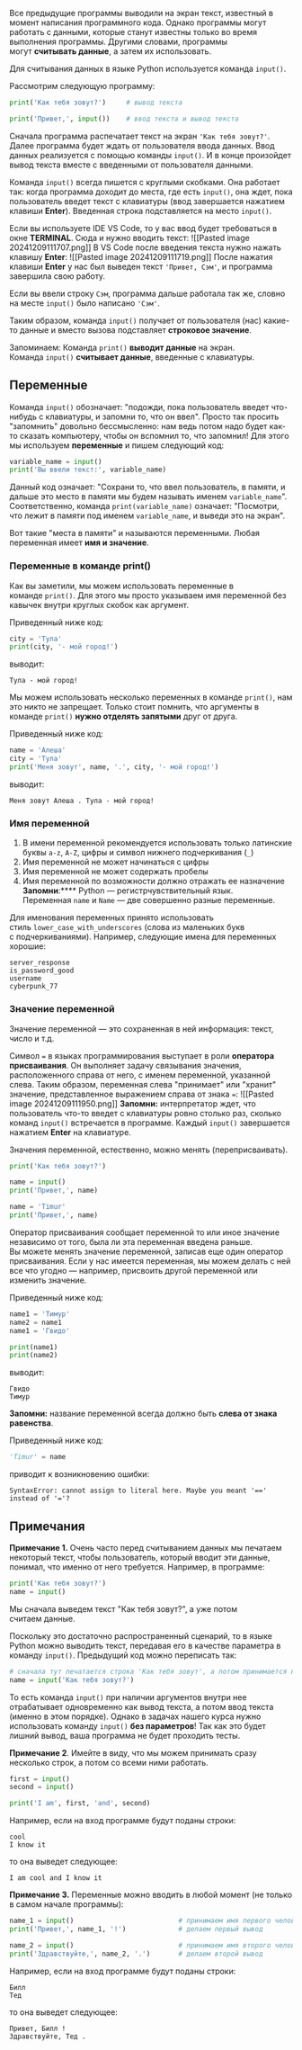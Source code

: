 Все предыдущие программы выводили на экран текст, известный в момент написания программного кода. Однако программы могут работать с данными, которые станут известны только во время выполнения программы. Другими словами, программы могут **считывать данные**, а затем их использовать.

Для считывания данных в языке Python используется команда `input()`.

Рассмотрим следующую программу:

```python
print('Как тебя зовут?')     # вывод текста

print('Привет,', input())    # ввод текста и вывод текста
```

Сначала программа распечатает текст на экран `'Как тебя зовут?'`. Далее программа будет ждать от пользователя ввода данных. Ввод данных реализуется с помощью команды `input()`. И в конце произойдет вывод текста вместе с введенными от пользователя данными.

Команда `input()` всегда пишется с круглыми скобками. Она работает так: когда программа доходит до места, где есть `input()`, она ждет, пока пользователь введет текст с клавиатуры (ввод завершается нажатием клавиши **Enter**). Введенная строка подставляется на место `input()`.

Если вы используете IDE VS Code, то у вас ввод будет требоваться в окне **TERMINAL**. Сюда и нужно вводить текст:
![[Pasted image 20241209111707.png]]
В VS Code после введения текста нужно нажать клавишу **Enter**:
![[Pasted image 20241209111719.png]]
После нажатия клавиши **Enter** у нас был выведен текст `'Привет, Сэм'`, и программа завершила свою работу.

Если вы ввели строку `Сэм`, программа дальше работала так же, словно на месте `input()` было написано `'Сэм'`.

Таким образом, команда `input()` получает от пользователя (нас) какие-то данные и вместо вызова подставляет **строковое значение**.

Запоминаем:
Команда `print()` **выводит данные** на экран.
Команда `input()` **считывает данные**, введенные с клавиатуры.

## Переменные

Команда `input()` обозначает: "подожди, пока пользователь введет что-нибудь с клавиатуры, и запомни то, что он ввел". Просто так просить "запомнить" довольно бессмысленно: нам ведь потом надо будет как-то сказать компьютеру, чтобы он вспомнил то, что запомнил! Для этого мы используем **переменные** и пишем следующий код:

```python
variable_name = input()
print('Вы ввели текст:', variable_name)
```

Данный код означает: "Сохрани то, что ввел пользователь, в памяти, и дальше это место в памяти мы будем называть именем `variable_name`". Соответственно, команда `print(variable_name)` означает: "Посмотри, что лежит в памяти под именем `variable_name`, и выведи это на экран".

Вот такие "места в памяти" и называются переменными. Любая переменная имеет **имя и значение**.

### Переменные в команде print()

Как вы заметили, мы можем использовать переменные в команде `print()`. Для этого мы просто указываем имя переменной без кавычек внутри круглых скобок как аргумент.

Приведенный ниже код:

```python
city = 'Тула'
print(city, '- мой город!')
```

выводит:

```no-highlight
Тула - мой город!
```

Мы можем использовать несколько переменных в команде `print()`, нам это никто не запрещает. Только стоит помнить, что аргументы в команде `print()` **нужно отделять запятыми** друг от друга.

Приведенный ниже код:

```python
name = 'Алеша'
city = 'Тула'
print('Меня зовут', name, '.', city, '- мой город!')
```

выводит:

```no-highlight
Меня зовут Алеша . Тула - мой город!
```

### **Имя переменной**

1. В имени переменной рекомендуется использовать только латинские буквы `a-z`, `A-Z`, цифры и символ нижнего подчеркивания (`_`)
2. Имя переменной не может начинаться с цифры
3. Имя переменной не может содержать пробелы
4. Имя переменной по возможности должно отражать ее назначение
**Запомни**:**** Python — регистрчувствительный язык. Переменная `name` и `Name` — две совершенно разные переменные.

Для именования переменных принято использовать стиль `lower_case_with_underscores` (слова из маленьких букв с подчеркиваниями). Например, следующие имена для переменных хорошие:

```no-highlight
server_response
is_password_good
username
cyberpunk_77
```

### **Значение переменной**

Значение переменной — это сохраненная в ней информация: текст, число и т.д.

Символ `=` в языках программирования выступает в роли **оператора присваивания**. Он выполняет задачу связывания значения, расположенного справа от него, с именем переменной, указанной слева. Таким образом, переменная слева "принимает" или "хранит" значение, представленное выражением справа от знака `=`:
![[Pasted image 20241209111950.png]]
**Запомни:** интерпретатор ждет, что пользователь что-то введет с клавиатуры ровно столько раз, сколько команд `input()` встречается в программе. Каждый `input()` завершается нажатием **Enter** на клавиатуре.

Значения переменной, естественно, можно менять (переприсваивать).

```python
print('Как тебя зовут?')

name = input()
print('Привет,', name)

name = 'Timur'
print('Привет,', name)
```

Оператор присваивания сообщает переменной то или иное значение независимо от того, была ли эта переменная введена раньше. Вы можете менять значение переменной, записав еще один оператор присваивания. Если у нас имеется переменная, мы можем делать с ней все что угодно — например, присвоить другой переменной или изменить значение.

Приведенный ниже код:

```python
name1 = 'Тимур'
name2 = name1
name1 = 'Гвидо'

print(name1)
print(name2)
```

выводит:

```no-highlight
Гвидо
Тимур
```

**Запомни:** название переменной всегда должно быть **слева от знака равенства**.

Приведенный ниже код:

```python
'Timur' = name
```

приводит к возникновению ошибки:

```no-highlight
SyntaxError: cannot assign to literal here. Maybe you meant '==' instead of '='?
```

## Примечания

**Примечание 1.** Очень часто перед считыванием данных мы печатаем некоторый текст, чтобы пользователь, который вводит эти данные, понимал, что именно от него требуется. Например, в программе:

```python
print('Как тебя зовут?')
name = input()
```

Мы сначала выведем текст "Как тебя зовут?", а уже потом считаем данные.

Поскольку это достаточно распространенный сценарий, то в языке Python можно выводить текст, передавая его в качестве параметра в команду `input()`. Предыдущий код можно переписать так:

```python
# сначала тут печатается строка 'Как тебя зовут', а потом принимается на вход имя
name = input('Как тебя зовут?')
```

То есть команда `input()` при наличии аргументов внутри нее отрабатывает одновременно как вывод текста, а потом ввод текста (именно в этом порядке). Однако в задачах нашего курса нужно использовать команду `input()` **без параметров**! Так как это будет лишний вывод, ваша программа не будет проходить тесты.

**Примечание 2**. Имейте в виду, что мы можем принимать сразу несколько строк, а потом со всеми ними работать.

```python
first = input()
second = input()

print('I am', first, 'and', second)
```

Например, если на вход программе будут поданы строки:

```no-highlight
cool
I know it
```

то она выведет следующее:

```no-highlight
I am cool and I know it
```

**Примечание 3.** Переменные можно вводить в любой момент (не только в самом начале программы):

```python
name_1 = input()                          # принимаем имя первого человека
print('Привет,', name_1, '!')             # делаем первый вывод

name_2 = input()                          # принимаем имя второго человека
print('Здравствуйте,', name_2, '.')       # делаем второй вывод
```

Например, если на вход программе будут поданы строки:

```no-highlight
Билл
Тед
```

то она выведет следующее:

```no-highlight
Привет, Билл !
Здравствуйте, Тед .
```

